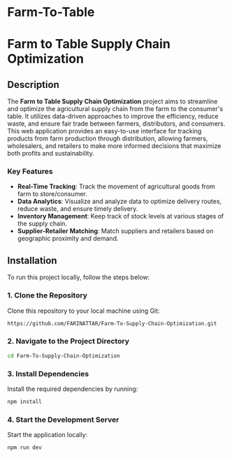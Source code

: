 # Farm-To-Table

# Farm to Table Supply Chain Optimization

## Description

The **Farm to Table Supply Chain Optimization** project aims to streamline and optimize the agricultural supply chain from the farm to the consumer's table. It utilizes data-driven approaches to improve the efficiency, reduce waste, and ensure fair trade between farmers, distributors, and consumers.
This web application provides an easy-to-use interface for tracking products from farm production through distribution, allowing farmers, wholesalers, and retailers to make more informed decisions that maximize both profits and sustainability.

### Key Features
- **Real-Time Tracking**: Track the movement of agricultural goods from farm to store/consumer.
- **Data Analytics**: Visualize and analyze data to optimize delivery routes, reduce waste, and ensure timely delivery.
- **Inventory Management**: Keep track of stock levels at various stages of the supply chain.
- **Supplier-Retailer Matching**: Match suppliers and retailers based on geographic proximity and demand.


## Installation

To run this project locally, follow the steps below:

### 1. Clone the Repository
Clone this repository to your local machine using Git:
```bash
https://github.com/FARINATTAR/Farm-To-Supply-Chain-Optimization.git
```

### 2. Navigate to the Project Directory
```bash
cd Farm-To-Supply-Chain-Optimization
```

### 3. Install Dependencies
Install the required dependencies by running:
```bash
npm install
```

### 4. Start the Development Server
Start the application locally:
```bash
npm run dev
```


